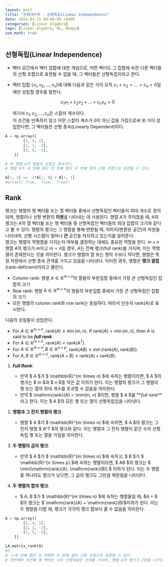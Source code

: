 ```yaml
---
layout: post
title: "선형대수학 - 선형독립(Linear Independence)"
date: 2024-01-31 09:00:00 +0900
categories: [Linear Algebra]
tags: [Linear Algebra, ML, Numpy]
use_math: true
---
```


## 선형독립(Linear Independence)

- 벡터 공간에서 벡터 집합에 대한 개념으로, 어떤 벡터도 그 집합에 속한 다른 벡터들의 선형 조합으로 표현될 수 없을 때, 그 벡터들은 선형독립이라고 한다.
- 벡터 집합 {$v_1, v_2, \ldots, v_n$}에 대해 다음과 같은 식이 오직 $c_1 = c_2 = \ldots = c_n = 0$일 때만 성립할 경우를 말한다.

  $$
  c_1v_1 + c_2v_2 + \ldots + c_nv_n = 0
  $$

  여기서 $c_1, c_2, \ldots, c_n$은 스칼라 계수이다.<br>
  이 조건을 만족하지 않고 어떤 스칼라 계수가 0이 아닌 값을 가짐으로써 위 식이 성립한다면, 그 벡터들은 선형 종속(Linearly Dependent)이다.

```python
A = np.array([
        [1, 4, 2],
        [2, 1, -3],
        [3, 5, -1],
    ])

# 위 행렬 A의 열들의 집합은 종속이다.
# 행렬 A의 세 번째 열이 첫 번째 열과 두 번째 열의 선형 조합으로 표현될 수 있다.

A[:, 2] == -2*A[:, 0] + A[:, 1]
#array([ True,  True,  True])
```

## Rank

랭크는 행렬의 행 벡터들 또는 열 벡터들 중에서 선형독립인 벡터들의 최대 개수로 정의되며, 행렬이나 선형 변환의 **차원**을 나타내는 데 사용된다.
행렬 $A$가 주어졌을 때, $A$의 랭크는 $A$의 열 벡터들 또는 행 벡터들 중 선형독립인 벡터들의 최대 집합의 크기와 같다고 볼 수 있다.
행렬의 랭크는 그 행렬을 통해 변환될 때, 이미지(변환된 공간)의 차원을 나타내며, 선형 시스템이 얼마나 **큰** 공간을 차지하고 있는지를 알려준다.<br>
랭크는 행렬이 역행렬을 가지는지 여부를 결정하는 데에도 중요한 역할을 한다.
$m \times n$행렬 $A$의 랭크가 $m$이고 $m = n$일 경우, $A$는 전체 랭크(full rank)를 가지며, 이는 역행렬이 존재한다는 것을 의미한다.
랭크가 행렬의 열 또는 행의 수보다 작다면, 행렬은 특정 차원에서 선형 종속 관계를 가지고 있음을 나타낸다. 이러한 경우, 행렬은 **랭크 결핍**(rank-deficient)이라고 불린다.<br>

- Column rank: 행렬 $A\in \mathbb{R}^{m\times n}$의 열들의 부분집합 중에서 가장 큰 선형독립인 집합의 크기
- Row rank: 행렬 $A\in \mathbb{R}^{m\times n}$의 행들의 부분집합 중에서 가장 큰 선형독립인 집합의 크기
- 모든 행렬의 column rank와 row rank는 동일하다. 따라서 단순히 $\mathrm{rank}(A)$로 표시한다.

다음의 성질들이 성립한다.

- For $A\in \mathbb{R}^{m\times n}$, $\mathrm{rank}(A) \leq \min(m, n)$. If $\mathrm{rank}(A) = \min(m, n)$, then $A$ is said to be **_full rank_**.
- For $A\in \mathbb{R}^{m\times n}$, $\mathrm{rank}(A) = \mathrm{rank}(A^T)$.
- For $A\in \mathbb{R}^{m\times n}, B\in \mathbb{R}^{n\times p}$, $\mathrm{rank}(AB) \leq \min(\mathrm{rank}(A), \mathrm{rank}(B))$.
- For $A, B\in \mathbb{R}^{m\times n}$, $\mathrm{rank}(A+B) \leq \mathrm{rank}(A) + \mathrm{rank}(B)$.

1. **_Full Rank_**:

   - 만약 $ A $가 $ \mathbb{R}^{m \times n} $에 속하는 행렬이라면, $ A $의 랭크는 $ m $과 $ n $중 작은 값 이하가 된다. 이는 행렬의 랭크가 그 행렬의 행 또는 열의 최대 개수를 초과할 수 없음을 의미한다.
   - 만약 $ \mathrm{rank}(A) = \min(m, n) $이면, 행렬 $ A $를 **_full rank_**라고 한다. 이는 $ A $의 모든 행 또는 열이 선형독립임을 나타낸다.

2. **행렬과 그 전치 행렬의 랭크**:

   - 행렬 $ A $가 $ \mathbb{R}^{m \times n} $에 속하면, $ A $의 랭크는 그 전치 행렬 $ A^T $의 랭크와 같다. 이는 행렬과 그 전치 행렬이 같은 수의 선형독립 행 또는 열을 가짐을 의미한다.

3. **두 행렬의 곱의 랭크**:

   - 만약 $ A $가 $ \mathbb{R}^{m \times n} $에 속하고, $ B $가 $ \mathbb{R}^{n \times p} $에 속하는 행렬이라면, $ AB $의 랭크는 $ \min(\mathrm{rank}(A), \mathrm{rank}(B)) $ 이하가 된다. 이는 두 행렬 중 하나라도 랭크가 낮으면, 그 곱의 랭크도 그만큼 제한됨을 나타낸다.

4. **두 행렬의 합의 랭크**:
   - $ A, B $가 $ \mathbb{R}^{m \times n} $에 속하는 행렬들일 때, $A + B $의 랭크는 $ \mathrm{rank}(A) + \mathrm{rank}(B)$이하가 된다. 이는 두 행렬을 더할 때, 랭크가 각각의 랭크 합보다 클 수 없음을 의미한다.

```python
A = np.array([
        [1, 4, 2],
        [2, 1, -3],
        [3, 5, -1],
    ])

LA.matrix_rank(A)
#2
# ->세 번째 열은 첫 번째와 두 번째 열의 선형 조합으로 표현될 수 있다.
# 첫번째와 두번째 열 벡터는 서로 선형독립인 관계를 가지며, 행렬 A의 랭크가 2임을 나타낸다.
```
